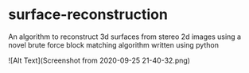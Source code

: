 # surface-reconstruction
An algorithm to reconstruct 3d surfaces from stereo 2d images using a novel brute force block matching algorithm written using python

![Alt Text](Screenshot from 2020-09-25 21-40-32.png)
